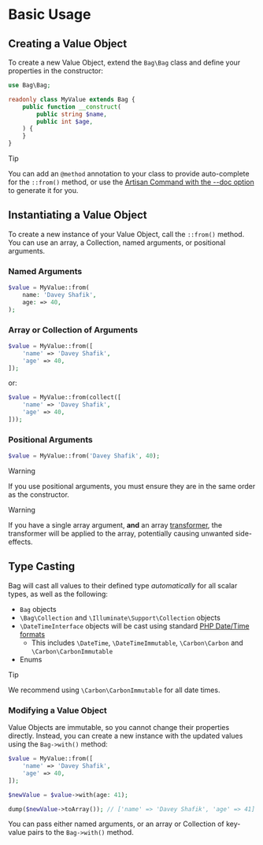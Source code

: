 # Basic Usage

## Creating a Value Object

To create a new Value Object, extend the `Bag\Bag` class and define your properties in the constructor:

```php
use Bag\Bag;

readonly class MyValue extends Bag {
    public function __construct(
        public string $name,
        public int $age,
    ) {
    }
}
```

> [!TIP]
> You can add an `@method` annotation to your class to provide auto-complete for the `::from()` method, or use the [Artisan Command with the --doc option](laravel-artisan-make-bag-command#updating-documentation) to generate it for you.


## Instantiating a Value Object

To create a new instance of your Value Object, call the `::from()` method. You can use an array, a Collection, named arguments, or positional arguments.


### Named Arguments

```php
$value = MyValue::from(
    name: 'Davey Shafik',
    age: => 40,
);
```

### Array or Collection of Arguments

```php
$value = MyValue::from([
    'name' => 'Davey Shafik',
    'age' => 40,
]);
```

or:

```php
$value = MyValue::from(collect([
    'name' => 'Davey Shafik',
    'age' => 40,
]));
```

### Positional Arguments

```php
$value = MyValue::from('Davey Shafik', 40);
```

> [!WARNING]
> If you use positional arguments, you must ensure they are in the same order as the constructor.

> [!WARNING]
> If you have a single array argument, **and** an array [transformer](transformers.md), the transformer will be applied to the array, potentially causing unwanted side-effects.

## Type Casting

Bag will cast all values to their defined type _automatically_ for all scalar types, as well as the following:

- `Bag` objects
- `\Bag\Collection` and `\Illuminate\Support\Collection` objects
- `\DateTimeInterface` objects will be cast using standard [PHP Date/Time formats](https://www.php.net/manual/en/datetime.formats.php)
    - This includes `\DateTime`, `\DateTimeImmutable`, `\Carbon\Carbon` and `\Carbon\CarbonImmutable`
- Enums

> [!TIP]
> We recommend using `\Carbon\CarbonImmutable` for all date times.

### Modifying a Value Object

Value Objects are immutable, so you cannot change their properties directly. Instead, you can create a new instance with the updated values using the `Bag->with()` method:

```php
$value = MyValue::from([
    'name' => 'Davey Shafik',
    'age' => 40,
]);

$newValue = $value->with(age: 41);

dump($newValue->toArray()); // ['name' => 'Davey Shafik', 'age' => 41] 
```

You can pass either named arguments, or an array or Collection of key-value pairs to the `Bag->with()` method. 

